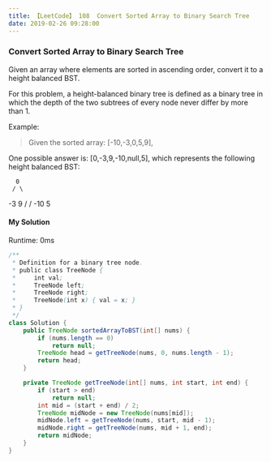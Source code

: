 ```yaml
---
title: 【LeetCode】 108  Convert Sorted Array to Binary Search Tree
date: 2019-02-26 09:28:00
---
```


### Convert Sorted Array to Binary Search Tree

Given an array where elements are sorted in ascending order, convert it to a height balanced BST.

For this problem, a height-balanced binary tree is defined as a binary tree in which the depth of the two subtrees of every node never differ by more than 1.

Example:

>Given the sorted array: [-10,-3,0,5,9],
>
One possible answer is: [0,-3,9,-10,null,5], which represents the following height balanced BST:
>
      0
     / \
   -3   9
   /   /
 -10  5



#### My Solution

Runtime: 0ms

```Java
/**
 * Definition for a binary tree node.
 * public class TreeNode {
 *     int val;
 *     TreeNode left;
 *     TreeNode right;
 *     TreeNode(int x) { val = x; }
 * }
 */
class Solution {
    public TreeNode sortedArrayToBST(int[] nums) {
        if (nums.length == 0)
            return null;
        TreeNode head = getTreeNode(nums, 0, nums.length - 1);
        return head;
    }

    private TreeNode getTreeNode(int[] nums, int start, int end) {
        if (start > end)
            return null;
        int mid = (start + end) / 2;
        TreeNode midNode = new TreeNode(nums[mid]);
        midNode.left = getTreeNode(nums, start, mid - 1);
        midNode.right = getTreeNode(nums, mid + 1, end);
        return midNode;
    }
}
```
